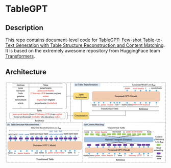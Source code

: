 # TableGPT
## Description
This repo contains document-level code for [TableGPT: Few-shot Table-to-Text Generation with Table Structure Reconstruction and Content Matching](https://www.aclweb.org/anthology/2020.coling-main.179/). It is based on the extremely awesome repository from HuggingFace team [Transformers](https://github.com/huggingface/transformers). 
## Architecture
<img src='image/model.jpg'>



